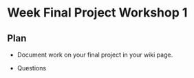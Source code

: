 # Week Final Project Workshop 1

## Plan

- Document work on your final project in your wiki page.

- Questions
